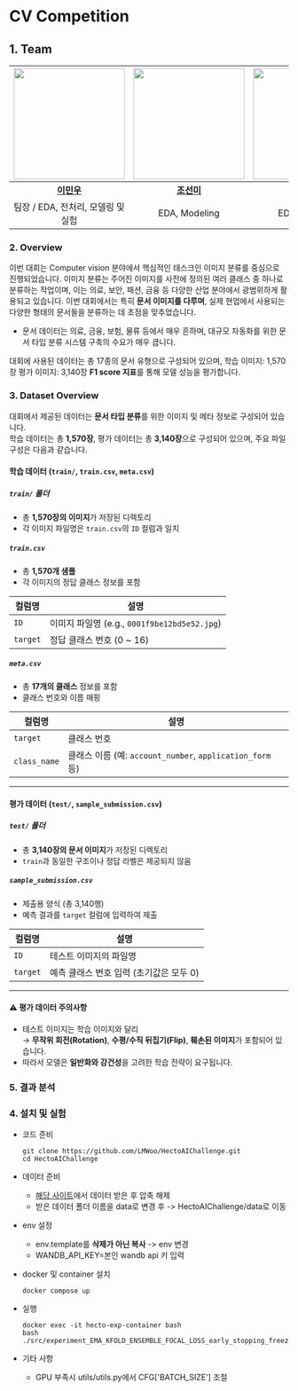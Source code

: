 # CV Competition

## 1. Team

| <img src="https://github.com/user-attachments/assets/9d85bdb8-9f14-442c-bc1b-258a04f8e2ec" width="200" height="200" /> | <img src="https://github.com/user-attachments/assets/8afdcf23-9bbd-4a64-86c1-b39af8b825cf" width="200" height="200" /> | <img src="https://github.com/user-attachments/assets/a2932e92-0673-4385-96b8-e7d16861def7" width="200" height="200" /> | <img src="https://github.com/user-attachments/assets/329f4b4e-dff8-4eb8-9c51-784edf4d0a4b" width="200" height="200" /> | <img src="https://github.com/user-attachments/assets/40832770-57ba-4ba3-ae8f-8c2d2ac9847e" width="200" height="200" /> |
|:--:|:--:|:--:|:--:|:--:|
| [**이민우**](https://github.com/UpstageAILab) | [**조선미**](https://github.com/UpstageAILab) | [**이준석**](https://github.com/UpstageAILab) | [**이나경**](https://github.com/UpstageAILab) | [**황준엽**](https://github.com/UpstageAILab) |
| 팀장 / EDA, 전처리, 모델링 및 실험 | EDA, Modeling | EDA, Modeling | EDA, Modeling | EDA, Modeling |

### 2. Overview
이번 대회는 Computer vision 분야에서 핵심적인 태스크인 이미지 분류를 중심으로 진행되었습니다. 이미지 분류는 주어진 이미지를 사전에 정의된 여러 클래스 중 하나로 분류하는 작업이며, 이는 의료, 보안, 패션, 금융 등 다양한 산업 분야에서 광범위하게 활용되고 있습니다. 이번 대회에서는 특히 **문서 이미지를 다루며**, 실제 현업에서 사용되는 다양한 형태의 문서들을 분류하는 데 초점을 맞추었습니다.
 - 문서 데이터는 의료, 금융, 보험, 물류 등에서 매우 흔하며, 대규모 자동화를 위한 문서 타입 분류 시스템 구축의 수요가 매우 큽니다.

대회에 사용된 데이터는 총 17종의 문서 유형으로 구성되어 있으며, 학습 이미지: 1,570장 평가 이미지: 3,140장 **F1 score 지표**를 통해 모델 성능을 평가합니다.

### 3. Dataset Overview

대회에서 제공된 데이터는 **문서 타입 분류**를 위한 이미지 및 메타 정보로 구성되어 있습니다.  
학습 데이터는 총 **1,570장**, 평가 데이터는 총 **3,140장**으로 구성되어 있으며, 주요 파일 구성은 다음과 같습니다.

#### 학습 데이터 (`train/`, `train.csv`, `meta.csv`)

##### `train/` 폴더
- 총 **1,570장의 이미지**가 저장된 디렉토리
- 각 이미지 파일명은 `train.csv`의 `ID` 컬럼과 일치

##### `train.csv`
- 총 **1,570개 샘플**
- 각 이미지의 정답 클래스 정보를 포함

| 컬럼명 | 설명 |
|--------|------|
| `ID` | 이미지 파일명 (e.g., `0001f9be12bd5e52.jpg`) |
| `target` | 정답 클래스 번호 (0 ~ 16) |

##### `meta.csv`
- 총 **17개의 클래스** 정보를 포함
- 클래스 번호와 이름 매핑

| 컬럼명 | 설명 |
|--------|------|
| `target` | 클래스 번호 |
| `class_name` | 클래스 이름 (예: `account_number`, `application_form` 등) |

---

#### 평가 데이터 (`test/`, `sample_submission.csv`)

##### `test/` 폴더
- 총 **3,140장의 문서 이미지**가 저장된 디렉토리
- `train`과 동일한 구조이나 정답 라벨은 제공되지 않음

##### `sample_submission.csv`
- 제출용 양식 (총 3,140행)
- 예측 결과를 `target` 컬럼에 입력하여 제출

| 컬럼명 | 설명 |
|--------|------|
| `ID` | 테스트 이미지의 파일명 |
| `target` | 예측 클래스 번호 입력 (초기값은 모두 0) |

---

#### ⚠️ 평가 데이터 주의사항
- 테스트 이미지는 학습 이미지와 달리  
  → **무작위 회전(Rotation)**, **수평/수직 뒤집기(Flip)**, **훼손된 이미지**가 포함되어 있습니다.
- 따라서 모델은 **일반화와 강건성**을 고려한 학습 전략이 요구됩니다.

### 5. 결과 분석

### 4. 설치 및 실험
 - 코드 준비
   ```
   git clone https://github.com/LMWoo/HectoAIChallenge.git
   cd HectoAIChallenge
   ```

 - 데이터 준비
   * [해당 사이트](https://dacon.io/competitions/official/236493/data)에서 데이터 받은 후 압축 해제
   * 받은 데이터 폴더 이름을 data로 변경 후 -> HectoAIChallenge/data로 이동

 - env 설정
   * env.template를 **삭제가 아닌 복사** -> env 변경
   * WANDB_API_KEY=본인 wandb api 키 입력

 - docker 및 container 설치
   ```
   docker compose up
   ```

 - 실행
   ```
   docker exec -it hecto-exp-container bash
   bash ./src/experiment_EMA_KFOLD_ENSEMBLE_FOCAL_LOSS_early_stopping_freeze_adamw_timm_convnext.sh
   ```
   
 - 기타 사항
   *  GPU 부족시 utils/utils.py에서 CFG['BATCH_SIZE'] 조절
   
